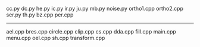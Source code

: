 cc.py
dc.py
he.py
ic.py
ir.py
ju.py
mb.py
noise.py
ortho1.cpp
ortho2.cpp
ser.py
th.py
bz.cpp
per.cpp

--------------------------

ael.cpp
bres.cpp
circle.cpp
clip.cpp
cs.cpp
dda.cpp
fill.cpp
main.cpp
menu.cpp
oel.cpp
sh.cpp
transform.cpp
